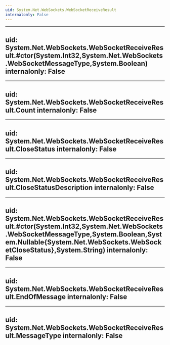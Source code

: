 ```yaml
---
uid: System.Net.WebSockets.WebSocketReceiveResult
internalonly: False
---
```


---
uid: System.Net.WebSockets.WebSocketReceiveResult.#ctor(System.Int32,System.Net.WebSockets.WebSocketMessageType,System.Boolean)
internalonly: False
---

---
uid: System.Net.WebSockets.WebSocketReceiveResult.Count
internalonly: False
---

---
uid: System.Net.WebSockets.WebSocketReceiveResult.CloseStatus
internalonly: False
---

---
uid: System.Net.WebSockets.WebSocketReceiveResult.CloseStatusDescription
internalonly: False
---

---
uid: System.Net.WebSockets.WebSocketReceiveResult.#ctor(System.Int32,System.Net.WebSockets.WebSocketMessageType,System.Boolean,System.Nullable{System.Net.WebSockets.WebSocketCloseStatus},System.String)
internalonly: False
---

---
uid: System.Net.WebSockets.WebSocketReceiveResult.EndOfMessage
internalonly: False
---

---
uid: System.Net.WebSockets.WebSocketReceiveResult.MessageType
internalonly: False
---
